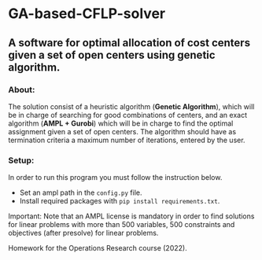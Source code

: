 # GA-based-CFLP-solver

## A software for optimal allocation of cost centers given a set of open centers using genetic algorithm.

### About:

The solution consist of a heuristic algorithm (**Genetic Algorithm**), which will be in charge of searching for good combinations of centers, and an exact algorithm (**AMPL + Gurobi**) which will be in charge to find the optimal assignment given a set of open centers. The algorithm should have as termination criteria a maximum number of iterations, entered by the user.

### Setup:
In order to run this program you must follow the instruction below.

- Set an ampl path in the ```config.py``` file.
- Install required packages with ```pip install requirements.txt```.

Important: Note that an AMPL license is mandatory in order to find solutions for linear problems with more than 500 variables, 500 constraints and objectives (after presolve) for linear problems.


Homework for the Operations Research course (2022).
